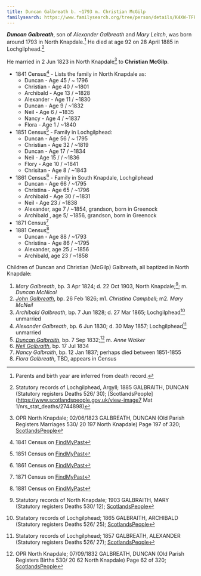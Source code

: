 ```yaml
---
title: Duncan Galbreath b. ~1793 m. Christian McGilp
familysearch: https://www.familysearch.org/tree/person/details/K4XW-TFP
---
```

***Duncan Galbreath***, son of *Alexander Galbreath* and *Mary Leitch*, was born around 1793 in North Knapdale.[^birth]  He died at age 92 on 28 April 1885 in Lochgilphead.[^death]

He married in 2 Jun 1823 in North Knapdale[^marriage] to **Christian McGilp**.

* 1841 Census[^census1841] - Lists the family in North Knapdale as:
    * Duncan - Age 45 / ~ 1796
    * Christian - Age 40 / ~1801
    * Archibald - Age 13 / ~1828
    * Alexander - Age 11 / ~1830
    * Duncan - Age 9 / ~1832
    * Neil - Age 6 / ~1835
    * Nancy - Age 4 / ~1837
    * Flora - Age 1 / ~1840 
* 1851 Census[^census1851] - Family in Lochgilphead:
    * Duncan - Age 56 / ~ 1795 
    * Christian - Age 32 / ~1819
    * Duncan - Age 17 / ~1834
    * Neil - Age 15 / / ~1836
    * Flory - Age 10 / ~1841
    * Chrisitan - Age 8 / ~1843
* 1861 Census[^census1861] - Family in South Knapdale, Lochgilphead
    * Duncan - Age 66 / ~1795
    * Christina - Age 65 / ~1796
    * Archibald - Age 30 / ~1831
    * Neil - Age 23 / ~1838
    * Alexander, age 7 / ~1854, grandson, born in Greenock
    * Archibald , age 5/ ~1856, grandson, born in Greenock  
* 1871 Census[^census1871]
* 1881 Census[^census1881]
    * Duncan - Age 88 / ~1793
    * Christina - Age 86 / ~1795
    * Alexander, age 25 / ~1856
    * Archibald, age 23 / ~1858 
     
Children of Duncan and Christian (McGilp) Galbreath, all baptized in North Knapdale:

1. *Mary Galbreath*, bp. 3 Apr 1824; d. 22 Oct 1903, North Knapdale;[^mary-death]; m. *Duncan McNicol*
2. *[John Galbreath](galbreath-john-1826-campbell-mcneil.md)*, bp. 26 Feb 1826; m1. *Christina Campbell*; m2. *Mary McNeil*
3. *Archibald Galbreath*, bp. 7 Jun 1828; d. 27 Mar 1865; Lochgilphead[^archibald-death] unmarried
4. *Alexander Galbreath*, bp. 6 Jun 1830; d. 30 May 1857; Lochgilphead[^alexander-death] unmarried
5. *[Duncan Galbraith](galbraith-duncan-1832-walker.md)*, bp. 7 Sep 1832;[^duncan-birth] m. *Anne Walker*
6. *[Neil Galbraith](galbraith-neil-1834-cameron.md)*, bp. 17 Jul 1834
7. *Nancy Galbraith*, bp. 12 Jan 1837; perhaps died between 1851-1855
8. *Flora Galbreath*, TBD, appears in Census

[^birth]: Parents and birth year are inferred from death record.

[^marriage]: OPR North Knapdale; 02/06/1823 GALBREATH, DUNCAN (Old Parish Registers Marriages 530/ 20 197 North Knapdale) Page 197 of 320; [ScotlandsPeople](https://www.scotlandspeople.gov.uk/view-image/nrs_opr_records/9530984?image=197)

[^death]: Statutory records of Lochgilphead, Argyll; 1885 GALBRAITH, DUNCAN (Statutory registers Deaths 526/ 30); [ScotlandsPeople](https://www.scotlandspeople.gov.uk/view-image7 Mat 1/nrs_stat_deaths/2744898)

[^mary-death]: Statutory records of North Knapdale; 1903 GALBRAITH, MARY (Statutory registers Deaths 530/ 12); [ScotlandsPeople](https://www.scotlandspeople.gov.uk/view-image/nrs_stat_deaths/5613398)

[^archibald-death]: Statatory records of Lochgilphead; 1865 GALBRAITH, ARCHIBALD (Statutory registers Deaths 526/ 25); [ScotlandsPeople](https://www.scotlandspeople.gov.uk/view-image/nrs_stat_deaths/776999)

[^alexander-death]: Statatory records of Lochgilphead; 1857 GALBREATH, ALEXANDER (Statutory registers Deaths 526/ 27); [ScotlandsPeople](https://www.scotlandspeople.gov.uk/view-image/nrs_stat_deaths/206983)

[^duncan-birth]: OPR North Knapdale; 07/09/1832 GALBREATH, DUNCAN (Old Parish Registers Births 530/ 20 62 North Knapdale) Page 62 of 320; [ScotlandsPeople](https://www.scotlandspeople.gov.uk/view-image/nrs_opr_records/2357402?image=62)

[^census1841]: 1841 Census on [FindMyPast](https://www.findmypast.com/transcript?id=GBC/1841/0016652133&expand=true)

[^census1851]: 1851 Census on [FindMyPast](https://www.findmypast.com/transcript?id=GBC/1851/0019314959&expand=true)

[^census1861]: 1861 Census on [FindMyPast](https://www.findmypast.com/transcript?id=GBC/1861/0022526473&expand=true)

[^census1871]: 1871 Census on [FindMyPast](https://www.findmypast.com/transcript?id=GBC/1871/0023486484)

[^census1881]: 1881 Census on [FindMyPast](https://www.findmypast.com/transcript?id=GBC%2F1881%2F0029389491)



